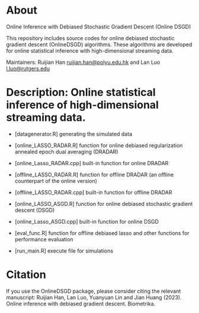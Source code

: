 # About

Online Inference with Debiased Stochastic Gradient Descent (Online DSGD)

This repository includes source codes for online debiased stochastic gradient descent (OnlineDSGD) algorithms. These algorithms are developed for online statistical inference with high-dimensional streaming data.

Maintainers: Ruijian Han <ruijian.han@polyu.edu.hk> and Lan Luo <l.luo@rutgers.edu>

# Description: Online statistical inference of high-dimensional streaming data. 
* [datagenerator.R] generating the simulated data

* [online_LASSO_RADAR.R] function for online debiased regularization annealed epoch dual averaging (DRADAR)
* [online_Lasso_RADAR.cpp] built-in function for online DRADAR
* [offline_LASSO_RADAR.R] function for offline DRADAR (an offline counterpart of the online version)
* [offline_LASSO_RADAR.cpp] built-in function for offline DRADAR
* [online_LASSO_ASGD.R] function for online debiased stochastic gradient descent (DSGD)
* [online_Lasso_ASGD.cpp] built-in function for online DSGD
* [eval_func.R] function for offline debiased lasso and other functions for performance evaluation

* [run_main.R] execute file for simulations 

# Citation
If you use the OnlineDSGD package, please consider citing the relevant manuscript:
Ruijian Han, Lan Luo, Yuanyuan Lin and Jian Huang (2023). Online inference with debiased gradient descent. Biometrika.
